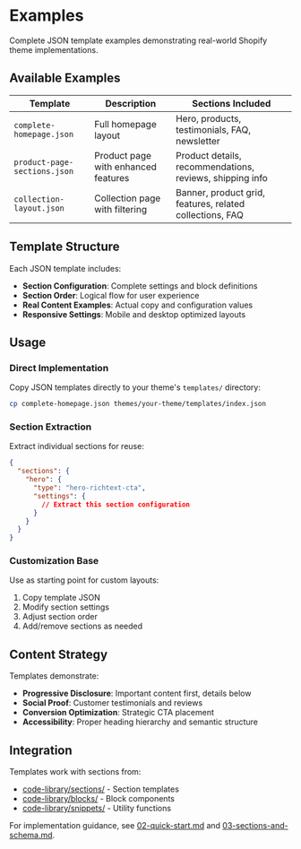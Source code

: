 # Examples

Complete JSON template examples demonstrating real-world Shopify theme implementations.

## Available Examples

| Template | Description | Sections Included |
|----------|-------------|-------------------|
| `complete-homepage.json` | Full homepage layout | Hero, products, testimonials, FAQ, newsletter |
| `product-page-sections.json` | Product page with enhanced features | Product details, recommendations, reviews, shipping info |
| `collection-layout.json` | Collection page with filtering | Banner, product grid, features, related collections, FAQ |

## Template Structure

Each JSON template includes:
- **Section Configuration**: Complete settings and block definitions
- **Section Order**: Logical flow for user experience
- **Real Content Examples**: Actual copy and configuration values
- **Responsive Settings**: Mobile and desktop optimized layouts

## Usage

### Direct Implementation
Copy JSON templates directly to your theme's `templates/` directory:

```bash
cp complete-homepage.json themes/your-theme/templates/index.json
```

### Section Extraction
Extract individual sections for reuse:

```json
{
  "sections": {
    "hero": {
      "type": "hero-richtext-cta",
      "settings": {
        // Extract this section configuration
      }
    }
  }
}
```

### Customization Base
Use as starting point for custom layouts:
1. Copy template JSON
2. Modify section settings
3. Adjust section order
4. Add/remove sections as needed

## Content Strategy

Templates demonstrate:
- **Progressive Disclosure**: Important content first, details below
- **Social Proof**: Customer testimonials and reviews
- **Conversion Optimization**: Strategic CTA placement
- **Accessibility**: Proper heading hierarchy and semantic structure

## Integration

Templates work with sections from:
- [code-library/sections/](../code-library/sections/) - Section templates
- [code-library/blocks/](../code-library/blocks/) - Block components
- [code-library/snippets/](../code-library/snippets/) - Utility functions

For implementation guidance, see [02-quick-start.md](../02-quick-start.md) and [03-sections-and-schema.md](../03-sections-and-schema.md).
